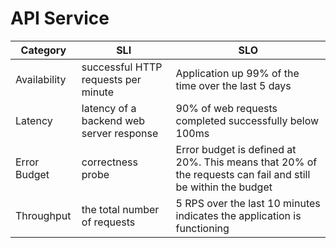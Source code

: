 # API Service

| Category     | SLI                                       | SLO                                                                                                         |
|--------------|-------------------------------------------|-------------------------------------------------------------------------------------------------------------|
| Availability | successful HTTP requests per minute       | Application up 99% of the time over the last 5 days                                                         |
| Latency      | latency of a backend web server response  | 90% of web requests completed successfully below 100ms                                                      |
| Error Budget | correctness probe                         | Error budget is defined at 20%. This means that 20% of the requests can fail and still be within the budget |
| Throughput   | the total number of requests              | 5 RPS over the last 10 minutes indicates the application is functioning                                     |
